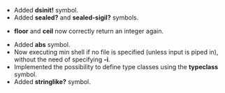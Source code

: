 * Added **dsinit!** symbol.
* Added **sealed?** and **sealed-sigil?** symbols.
+ **floor** and **ceil** now correctly return an integer again.
* Added **abs** symbol.
* Now executing min shell if no file is specified (unless input is piped in), without the need of specifying **-i**.
* Implemented the possibility to define type classes using the **typeclass** symbol.
* Added **stringlike?** symbol.
